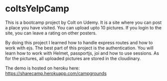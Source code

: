 # coltsYelpCamp
This is a bootcamp project by Colt on Udemy.
It is a site where you can post a place you have visited. You can upload upto 10 pictures.
If you login to the site, you can leave a rating on other posters.

By doing this project I learned how to handle express routes and how to work with ejs.
The best part of this project is the authentication.
You will learn how to work with Helmet, passportjs, joi and how to use sessions.
As for the pictures, all uploaded pictures are stored in the cloudinary.

The demo is hosted on heroku here:
https://sharecamp.herokuapp.com/campgrounds

